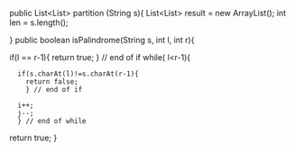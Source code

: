 public List<List<String >> partition (String s){
List<List<String >> result = new ArrayList();
int len = s.length();



}
public boolean isPalindrome(String s, int l, int r){

  if(l == r-1){
    return true;
    } // end of if
    while( l<r-1){

      if(s.charAt(l)!=s.charAt(r-1){
        return false;
        } // end of if

      i++;
      j--;
      } // end of while


  return true;
}
